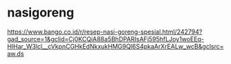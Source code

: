 # nasigoreng

https://www.bango.co.id/r/resep-nasi-goreng-spesial.html/242794?gad_source=1&gclid=Cj0KCQiA88a5BhDPARIsAFj595hfLJoy1woEEq-HlHar_W3lcl__cVkpnCGHkEdNkxukHMG9Ql6S4pkaArXrEALw_wcB&gclsrc=aw.ds
